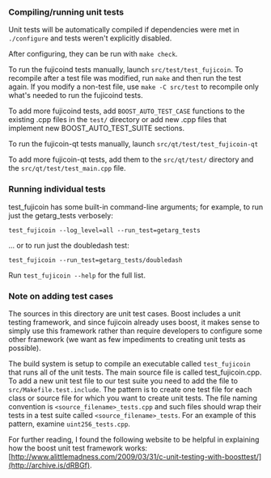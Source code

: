 ### Compiling/running unit tests

Unit tests will be automatically compiled if dependencies were met in `./configure`
and tests weren't explicitly disabled.

After configuring, they can be run with `make check`.

To run the fujicoind tests manually, launch `src/test/test_fujicoin`. To recompile
after a test file was modified, run `make` and then run the test again. If you
modify a non-test file, use `make -C src/test` to recompile only what's needed
to run the fujicoind tests.

To add more fujicoind tests, add `BOOST_AUTO_TEST_CASE` functions to the existing
.cpp files in the `test/` directory or add new .cpp files that
implement new BOOST_AUTO_TEST_SUITE sections.

To run the fujicoin-qt tests manually, launch `src/qt/test/test_fujicoin-qt`

To add more fujicoin-qt tests, add them to the `src/qt/test/` directory and
the `src/qt/test/test_main.cpp` file.

### Running individual tests

test_fujicoin has some built-in command-line arguments; for
example, to run just the getarg_tests verbosely:

    test_fujicoin --log_level=all --run_test=getarg_tests

... or to run just the doubledash test:

    test_fujicoin --run_test=getarg_tests/doubledash

Run `test_fujicoin --help` for the full list.

### Note on adding test cases

The sources in this directory are unit test cases.  Boost includes a
unit testing framework, and since fujicoin already uses boost, it makes
sense to simply use this framework rather than require developers to
configure some other framework (we want as few impediments to creating
unit tests as possible).

The build system is setup to compile an executable called `test_fujicoin`
that runs all of the unit tests.  The main source file is called
test_fujicoin.cpp. To add a new unit test file to our test suite you need 
to add the file to `src/Makefile.test.include`. The pattern is to create 
one test file for each class or source file for which you want to create 
unit tests.  The file naming convention is `<source_filename>_tests.cpp` 
and such files should wrap their tests in a test suite 
called `<source_filename>_tests`. For an example of this pattern, 
examine `uint256_tests.cpp`.

For further reading, I found the following website to be helpful in
explaining how the boost unit test framework works:
[http://www.alittlemadness.com/2009/03/31/c-unit-testing-with-boosttest/](http://archive.is/dRBGf).
